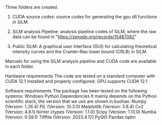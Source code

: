 Three folders are created. 

1. CUDA source codes: source codes for generating the gpu dll functions in SiLM.

2. SiLM analysis Pipeline: analysis pipeline codes of SiLM, where the raw data can be found in "https://zenodo.org/records/15487082"
   
3. Public SiLM: A graphical user interface (GUI) for calculating theoretical intensity curves and the Cramér–Rao lower bound (CRLB) in SiLM.

Manuals for using the SiLM analysis pipeline and CUDA code are available in each folder.

Hardware requirements
The code are tested on a standard computer with CUDA 12.1 installed and properly configured. GPU supports CUDA 12.1 

Software requirements
The package has been tested on the following systems:
Windows
Python Dependencies
It mainly depends on the Python scientific stack, the version that we use are shown in kuohao.
Numpy (Version: 1.26.4)
PIL (Version: 10.3.0)
Matplotlib (Version: 3.8.4)
Cv2 (Version: 4.8.1)
tkinter
ctypes (Version: 1.1.0)
Scipy (Version: 1.13.0)
Numba (Version: 0.59.1)
Tifffile  (Version: 2023.4.12)
PyQt5
Pandas
tqdm


